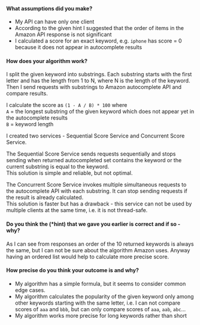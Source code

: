 #### What assumptions did you make?
- My API can have only one client
- According to the given hint I suggested that the order of items in the Amazon API response is not significant
- I calculated a score for an exact keyword, e.g. `iphone` has score = 0 because it does not appear in autocomplete results  

#### How does your algorithm work?

I split the given keyword into substrings. 
Each substring starts with the first letter and has the length from 1 to N, where N is the length of the keyword. 
Then I send requests with substrings to Amazon autocomplete API and compare results.

I calculate the score as `(1 - A / B) * 100` where\
`A` = the longest substring of the given keyword which does not appear yet in the autocomplete results\
`B` = keyword length

I created two services - Sequential Score Service and Concurrent Score Service. 

The Sequential Score Service sends requests sequentially and stops sending when returned autocompleted 
set contains the keyword or the current substring is equal to the keyword.\
This solution is simple and reliable, but not optimal.

The Concurrent Score Service invokes multiple simultaneous requests to the autocomplete API with each substring.
It can stop sending requests if the result is already calculated.\
This solution is faster but has a drawback - 
this service can not be used by multiple clients at the same time, i.e. it is not thread-safe.

#### Do you think the (*hint) that we gave you earlier is correct and if so - why?
As I can see from responses an order of the 10 returned keywords is always the same, 
but I can not be sure about the algorithm Amazon uses.
Anyway having an ordered list would help to calculate more precise score.

#### How precise do you think your outcome is and why?
- My algorithm has a simple formula, but it seems to consider common edge cases.
- My algorithm calculates the popularity of the given keyword only among other keywords
starting with the same letter, i.e. I can not compare scores of `aaa` and `bbb`, 
but can only compare scores of `aaa`, `aab`, `abc`...
- My algorithm works more precise for long keywords rather than short